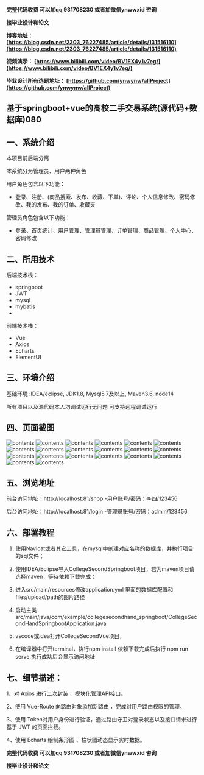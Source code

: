 **完整代码收费  可以加qq 931708230 或者加微信ynwwxid 咨询**

**接毕业设计和论文**

**博客地址：
[https://blog.csdn.net/2303_76227485/article/details/131516110](https://blog.csdn.net/2303_76227485/article/details/131516110)**

**视频演示：
[https://www.bilibili.com/video/BV1EX4y1v7eg/](https://www.bilibili.com/video/BV1EX4y1v7eg/)**

**毕业设计所有选题地址：
[https://github.com/ynwynw/allProject](https://github.com/ynwynw/allProject)**

## 基于springboot+vue的高校二手交易系统(源代码+数据库)080

## 一、系统介绍
本项目前后端分离

本系统分为管理员、用户两种角色

用户角色包含以下功能：
- 登录、注册、(商品搜索、发布、收藏、下单)、评论、个人信息修改、密码修改、我的发布、我的订单、收藏夹

管理员角色包含以下功能：
- 登录、首页统计、用户管理、管理员管理、订单管理、商品管理、个人中心、密码修改


## 二、所用技术

后端技术栈：

- springboot
- JWT
- mysql
- mybatis
- 

前端技术栈：

- Vue
- Axios
- Echarts
- ElementUI

## 三、环境介绍

基础环境 :IDEA/eclipse, JDK1.8, Mysql5.7及以上, Maven3.6, node14

所有项目以及源代码本人均调试运行无问题 可支持远程调试运行

## 四、页面截图
![contents](./picture/picture1.png)
![contents](./picture/picture2.png)
![contents](./picture/picture3.png)
![contents](./picture/picture4.png)
![contents](./picture/picture5.png)
![contents](./picture/picture6.png)
![contents](./picture/picture7.png)
![contents](./picture/picture8.png)
![contents](./picture/picture9.png)
![contents](./picture/picture10.png)
![contents](./picture/picture11.png)
![contents](./picture/picture12.png)
![contents](./picture/picture13.png)
![contents](./picture/picture14.png)
![contents](./picture/picture15.png)
![contents](./picture/picture16.png)
![contents](./picture/picture17.png)
![contents](./picture/picture18.png)
![contents](./picture/picture19.png)
![contents](./picture/picture20.png)

## 五、浏览地址
前台访问地址：http://localhost:81/shop
-用户账号/密码：李四/123456

后台访问地址：http://localhost:81/login
-管理员账号/密码：admin/123456

## 六、部署教程

1. 使用Navicat或者其它工具，在mysql中创建对应名称的数据库，并执行项目的sql文件；

2. 使用IDEA/Eclipse导入CollegeSecondSpringboot项目，若为maven项目请选择maven，等待依赖下载完成；

3. 进入src/main/resources修改application.yml 里面的数据库配置和files/upload/path的图片路径

4. 启动主类src/main/java/com/example/collegesecondhand_springboot/CollegeSecondHandSpringbootApplication.java

5. vscode或idea打开CollegeSecondVue项目，

6. 在编译器中打开terminal，执行npm install 依赖下载完成后执行 npm run serve,执行成功后会显示访问地址

## 七、细节描述：

1、对 Axios 进行二次封装 ，模块化管理API接口。

2、使用 Vue-Route 向路由对象添加新路由 ，完成对用户路由权限的管理。

3、使用 Token对用户身份进行验证，通过路由守卫对登录状态以及接口请求进行基于 JWT 的页面拦截。

4、使用 Echarts 绘制条形图 、柱状图动态显示实时数据。

**完整代码收费  可以加qq 931708230 或者加微信ynwwxid 咨询**

**接毕业设计和论文**





